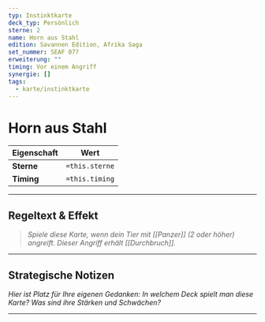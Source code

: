```yaml
---
typ: Instinktkarte
deck_typ: Persönlich
sterne: 2
name: Horn aus Stahl
edition: Savannen Edition, Afrika Saga
set_nummer: SEAF 077
erweiterung: ""
timing: Vor einem Angriff
synergie: []
tags:
  - karte/instinktkarte
---
```


# Horn aus Stahl

| Eigenschaft | Wert |
|---|---|
| **Sterne** | `=this.sterne` |
| **Timing** | `=this.timing` |

---
## Regeltext & Effekt

> *Spiele diese Karte, wenn dein Tier mit [[Panzer]] (2 oder höher) angreift. Dieser Angriff erhält [[Durchbruch]].*

---
## Strategische Notizen

*Hier ist Platz für Ihre eigenen Gedanken: In welchem Deck spielt man diese Karte? Was sind ihre Stärken und Schwächen?*

---
